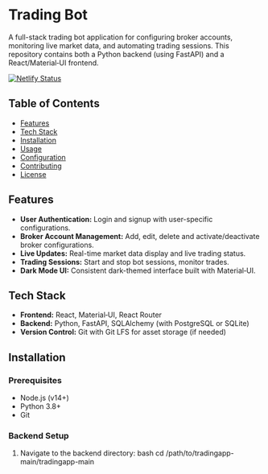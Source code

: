 # Trading Bot

A full-stack trading bot application for configuring broker accounts, monitoring live market data, and automating trading sessions. This repository contains both a Python backend (using FastAPI) and a React/Material‑UI frontend.

[![Netlify Status](https://api.netlify.com/api/v1/badges/c269af19-e741-48b2-84e2-236f5a75a251/deploy-status)](https://app.netlify.com/sites/resplendent-shortbread-e830d3/deploys)

## Table of Contents

- [Features](#features)
- [Tech Stack](#tech-stack)
- [Installation](#installation)
- [Usage](#usage)
- [Configuration](#configuration)
- [Contributing](#contributing)
- [License](#license)

## Features

- **User Authentication:** Login and signup with user-specific configurations.
- **Broker Account Management:** Add, edit, delete and activate/deactivate broker configurations.
- **Live Updates:** Real-time market data display and live trading status.
- **Trading Sessions:** Start and stop bot sessions, monitor trades.
- **Dark Mode UI:** Consistent dark-themed interface built with Material‑UI.

## Tech Stack

- **Frontend:** React, Material‑UI, React Router
- **Backend:** Python, FastAPI, SQLAlchemy (with PostgreSQL or SQLite)
- **Version Control:** Git with Git LFS for asset storage (if needed)

## Installation

### Prerequisites

- Node.js (v14+)
- Python 3.8+
- Git

### Backend Setup

1. Navigate to the backend directory:
   bash
   cd /path/to/tradingapp-main/tradingapp-main